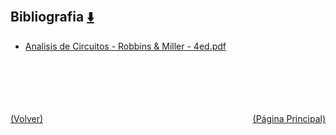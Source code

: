 
<html>
<body>
<h2>Bibliografia <a href="https://downgit.github.io/#/home?url=https://github.com/Apuntes-FIUBA/Apuntes-Electronica/tree/main/86 - Electrónica/8602 - Introduccion Ing Electronica/Bibliografia" style="font-size:20px">  ⬇️ </a></h2>
<ul>
    <li><a href="Analisis de Circuitos - Robbins & Miller - 4ed.pdf">Analisis de Circuitos - Robbins & Miller - 4ed.pdf</a></li>
</ul>
</body>
</html>










<br><br><br><br><br><a href="../" style="float: left">(Volver)</a> <a href="https://apuntes-fiuba.github.io/Apuntes-Electronica" style="float: right">(Página Principal)</a>
